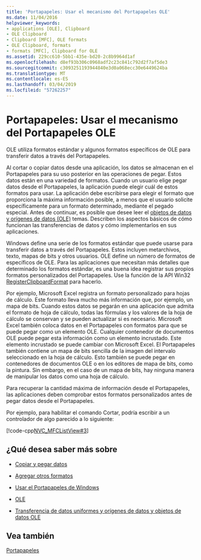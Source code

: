 ```yaml
---
title: 'Portapapeles: Usar el mecanismo del Portapapeles OLE'
ms.date: 11/04/2016
helpviewer_keywords:
- applications [OLE], Clipboard
- OLE Clipboard
- Clipboard [MFC], OLE formats
- OLE Clipboard, formats
- formats [MFC], Clipboard for OLE
ms.assetid: 229cc610-5bb1-435e-bd20-2c8b9964d1af
ms.openlocfilehash: d8ef93b306c0968adf2c23c841c792d2f7af5de3
ms.sourcegitcommit: c3093251193944840e3d0a068ecc30e6449624ba
ms.translationtype: MT
ms.contentlocale: es-ES
ms.lasthandoff: 03/04/2019
ms.locfileid: "57262257"
---
```

# <a name="clipboard-using-the-ole-clipboard-mechanism"></a>Portapapeles: Usar el mecanismo del Portapapeles OLE

OLE utiliza formatos estándar y algunos formatos específicos de OLE para transferir datos a través del Portapapeles.

Al cortar o copiar datos desde una aplicación, los datos se almacenan en el Portapapeles para su uso posterior en las operaciones de pegar. Estos datos están en una variedad de formatos. Cuando un usuario elige pegar datos desde el Portapapeles, la aplicación puede elegir cuál de estos formatos para usar. La aplicación debe escribirse para elegir el formato que proporciona la máxima información posible, a menos que el usuario solicite específicamente para un formato determinado, mediante el pegado especial. Antes de continuar, es posible que desee leer el [objetos de datos y orígenes de datos (OLE)](../mfc/data-objects-and-data-sources-ole.md) temas. Describen los aspectos básicos de cómo funcionan las transferencias de datos y cómo implementarlos en sus aplicaciones.

Windows define una serie de los formatos estándar que puede usarse para transferir datos a través del Portapapeles. Estos incluyen metarchivos, texto, mapas de bits y otros usuarios. OLE define un número de formatos de específicos de OLE. Para las aplicaciones que necesitan más detalles que determinado los formatos estándar, es una buena idea registrar sus propios formatos personalizados del Portapapeles. Use la función de la API Win32 [RegisterClipboardFormat](/windows/desktop/api/winuser/nf-winuser-registerclipboardformata) para hacerlo.

Por ejemplo, Microsoft Excel registra un formato personalizado para hojas de cálculo. Este formato lleva mucho más información que, por ejemplo, un mapa de bits. Cuando estos datos se pegarán en una aplicación que admita el formato de hoja de cálculo, todas las fórmulas y los valores de la hoja de cálculo se conservan y se pueden actualizar si es necesario. Microsoft Excel también coloca datos en el Portapapeles con formatos para que se puede pegar como un elemento OLE. Cualquier contenedor de documentos OLE puede pegar esta información como un elemento incrustado. Este elemento incrustado se puede cambiar con Microsoft Excel. El Portapapeles también contiene un mapa de bits sencilla de la imagen del intervalo seleccionado en la hoja de cálculo. Esto también se puede pegar en contenedores de documentos OLE o en los editores de mapa de bits, como la pintura. Sin embargo, en el caso de un mapa de bits, hay ninguna manera de manipular los datos como una hoja de cálculo.

Para recuperar la cantidad máxima de información desde el Portapapeles, las aplicaciones deben comprobar estos formatos personalizados antes de pegar datos desde el Portapapeles.

Por ejemplo, para habilitar el comando Cortar, podría escribir a un controlador de algo parecido a lo siguiente:

[!code-cpp[NVC_MFCListView#3](../atl/reference/codesnippet/cpp/clipboard-using-the-ole-clipboard-mechanism_1.cpp)]

## <a name="what-do-you-want-to-know-more-about"></a>¿Qué desea saber más sobre

- [Copiar y pegar datos](../mfc/clipboard-copying-and-pasting-data.md)

- [Agregar otros formatos](../mfc/clipboard-adding-other-formats.md)

- [Usar el Portapapeles de Windows](../mfc/clipboard-using-the-windows-clipboard.md)

- [OLE](../mfc/ole-background.md)

- [Transferencia de datos uniformes y orígenes de datos y objetos de datos OLE](../mfc/data-objects-and-data-sources-ole.md)

## <a name="see-also"></a>Vea también

[Portapapeles](../mfc/clipboard.md)
